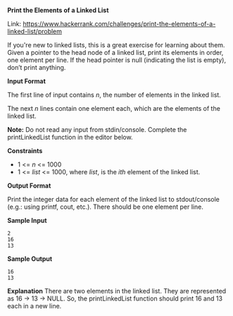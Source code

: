 **Print the Elements of a Linked List**

Link: https://www.hackerrank.com/challenges/print-the-elements-of-a-linked-list/problem

If you're new to linked lists, this is a great exercise for learning about them. Given a pointer to the head node of a linked list, print its elements in order, one element per line. If the head pointer is null (indicating the list is empty), don’t print anything.

**Input Format**

The first line of input contains *n*, the number of elements in the linked list. 

The next *n* lines contain one element each, which are the elements of the linked list.

**Note:** Do not read any input from stdin/console. Complete the printLinkedList function in the editor below.

**Constraints**

* 1 <= *n* <= 1000
* 1 <= *list* <= 1000, where *list*, is the *ith* element of the linked list.

**Output Format**

Print the integer data for each element of the linked list to stdout/console (e.g.: using printf, cout, etc.). There should be one element per line.

**Sample Input**
```
2
16
13
```
**Sample Output**
```
16
13
```
**Explanation**
There are two elements in the linked list. They are represented as 16 -> 13 -> NULL. So, the printLinkedList function should print 16 and 13 each in a new line.